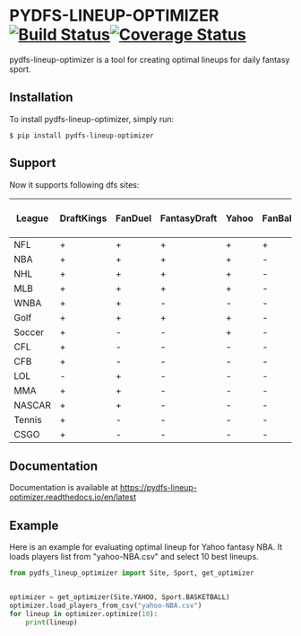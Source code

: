 # PYDFS-LINEUP-OPTIMIZER [![Build Status](https://travis-ci.com/DimaKudosh/pydfs-lineup-optimizer.svg?branch=master)](https://travis-ci.org/DimaKudosh/pydfs-lineup-optimizer)[![Coverage Status](https://coveralls.io/repos/github/DimaKudosh/pydfs-lineup-optimizer/badge.svg?branch=master)](https://coveralls.io/github/DimaKudosh/pydfs-lineup-optimizer?branch=master)
pydfs-lineup-optimizer is a tool for creating optimal lineups for daily fantasy sport. 

## Installation
To install pydfs-lineup-optimizer, simply run:
```
$ pip install pydfs-lineup-optimizer
```

## Support
Now it supports following dfs sites:

League | DraftKings | FanDuel | FantasyDraft | Yahoo | FanBall | DraftKings Captain Mode | FanDuel Single Game | DraftKings Tiers |
------ | ---------- | ------- | ------------ | ----- | ------- | ----------------------- | ------------------- | ---------------- |
NFL    | +          | +       | +            | +     | +       | +                       | +                   | +                |
NBA    | +          | +       | +            | +     | -       | +                       | +                   | +                |
NHL    | +          | +       | +            | +     | -       | +                       | +                   | +                |
MLB    | +          | +       | +            | +     | -       | +                       | +                   | +                |
WNBA   | +          | +       | -            | -     | -       | +                       | -                   | -                |
Golf   | +          | +       | +            | +     | -       | -                       | -                   | -                |
Soccer | +          | -       | -            | +     | -       | +                       | -                   | -                |
CFL    | +          | -       | -            | -     | -       | -                       | -                   | -                |
CFB    | +          | -       | -            | -     | -       | -                       | -                   | -                |
LOL    | -          | +       | -            | -     | -       | +                       | +                   | -                |
MMA    | +          | +       | -            | -     | -       | -                       | -                   | -                |
NASCAR | +          | +       | -            | -     | -       | -                       | -                   | -                |
Tennis | +          | -       | -            | -     | -       | -                       | -                   | -                |
CSGO   | +          | -       | -            | -     | -       | -                       | -                   | -                |

## Documentation
Documentation is available at https://pydfs-lineup-optimizer.readthedocs.io/en/latest

## Example
Here is an example for evaluating optimal lineup for Yahoo fantasy NBA. It loads players list from "yahoo-NBA.csv" and select 10 best lineups.
```python
from pydfs_lineup_optimizer import Site, Sport, get_optimizer


optimizer = get_optimizer(Site.YAHOO, Sport.BASKETBALL)
optimizer.load_players_from_csv("yahoo-NBA.csv")
for lineup in optimizer.optimize(10):
    print(lineup)
```
